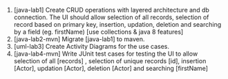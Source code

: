 1. [java-lab1] Create CRUD operations with layered architecture and db connection.
   The UI should allow selection of all records, selection of record based on primary key, insertion, updation, deletion and searching by a field (eg. firstName)
   [use collections & java 8 features]
2. [java-lab2-mvn] Migrate [java-lab1] to maven.
3. [uml-lab3] Create Activity Diagrams for the use cases.
4. [java-lab4-mvn] Write JUnit test cases for testing the UI to allow selection of all [records<Actors>] , selection of unique records [id<ActorId>], insertion [Actor], updation [Actor], deletion [Actor] and searching [firstName]
